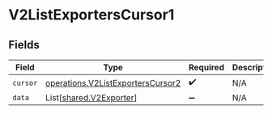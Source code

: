 # V2ListExportersCursor1


## Fields

| Field                                                                                  | Type                                                                                   | Required                                                                               | Description                                                                            |
| -------------------------------------------------------------------------------------- | -------------------------------------------------------------------------------------- | -------------------------------------------------------------------------------------- | -------------------------------------------------------------------------------------- |
| `cursor`                                                                               | [operations.V2ListExportersCursor2](../../models/operations/v2listexporterscursor2.md) | :heavy_check_mark:                                                                     | N/A                                                                                    |
| `data`                                                                                 | List[[shared.V2Exporter](../../models/shared/v2exporter.md)]                           | :heavy_minus_sign:                                                                     | N/A                                                                                    |